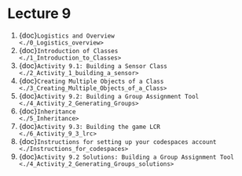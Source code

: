 # Lecture 9

1. {doc}`Logistics and Overview                                    <./0_Logistics_overview>`
2. {doc}`Introduction of Classes                                   <./1_Introduction_to_Classes>`
3. {doc}`Activity 9.1: Building a Sensor Class                     <./2_Activity_1_building_a_sensor>`
4. {doc}`Creating Multiple Objects of a Class                      <./3_Creating_Multiple_Objects_of_a_Class>`
5. {doc}`Activity 9.2: Building a Group Assignment Tool            <./4_Activity_2_Generating_Groups>`
6. {doc}`Inheritance                                               <./5_Inheritance>`
7. {doc}`Activity 9.3: Building the game LCR                       <./6_Activity_9_3_lrc>`
8. {doc}`Instructions for setting up your codespaces account       <./Instructions_for_codespaces>`
9. {doc}`Activity 9.2 Solutions: Building a Group Assignment Tool   <./4_Activity_2_Generating_Groups_solutions>`